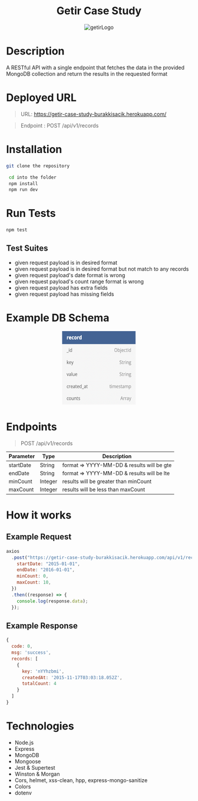 <h1 align="center">
    Getir Case Study
</h1>

<p align="center">
  <img src="https://cdn.getir.com/marketing/Getir_Logo_1621812382342.png" alt="getirLogo" style="width:200px; height:200px"/>
</p>

# Description

A RESTful API with a single endpoint that fetches the data in the provided MongoDB collection and return the results in the requested format

# Deployed URL

> URL: https://getir-case-study-burakkisacik.herokuapp.com/

> Endpoint : POST /api/v1/records

# Installation

```Bash
git clone the repository
```

```Bash
 cd into the folder
 npm install
 npm run dev
```

# Run Tests

```Bash
npm test
```

## Test Suites

- given request payload is in desired format
- given request payload is in desired format but not match to any records
- given request payload's date format is wrong
- given request payload's count range format is wrong
- given request payload has extra fields
- given request payload has missing fields

# Example DB Schema

<p align="center">
  <img src="resources/dbSchema.png" alt="dbSchema" style="width:200px; height:200px"/>
</p>

# Endpoints

> POST /api/v1/records

| Parameter | Type    | Description                                |
| --------- | ------- | ------------------------------------------ |
| startDate | String  | format => YYYY-MM-DD & results will be gte |
| endDate   | String  | format => YYYY-MM-DD & results will be lte |
| minCount  | Integer | results will be greater than minCount      |
| maxCount  | Integer | results will be less than maxCount         |

# How it works

## Example Request

```JavaScript
axios
  .post("https://getir-case-study-burakkisacik.herokuapp.com/api/v1/records", {
    startDate: "2015-01-01",
    endDate: "2016-01-01",
    minCount: 0,
    maxCount: 10,
  })
  .then((response) => {
    console.log(response.data);
  });
```

## Example Response

```JavaScript
{
  code: 0,
  msg: 'success',
  records: [
    {
      key: 'nYYhzbmi',
      createdAt: '2015-11-17T03:03:18.052Z',
      totalCount: 4
    }
  ]
}
```

# Technologies

- Node.js
- Express
- MongoDB
- Mongoose
- Jest & Supertest
- Winston & Morgan
- Cors, helmet, xss-clean, hpp, express-mongo-sanitize
- Colors
- dotenv
